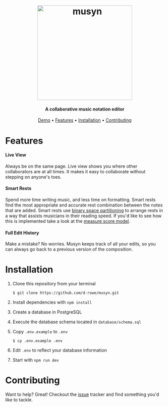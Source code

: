 <h1 align="center">
  <img src="https://i.imgur.com/4RZYKjf.png" alt="musyn" width="300">
</h1>
<h4 align="center">A collaborative music notation editor</h4>

<p align="center">
  <a href="http://musyn.danielrowetech.com">Demo</a> •
  <a href="#features">Features</a> •
  <a href="#installation">Installation</a> •
  <a href="#contributing">Contributing</a>
</p>

# Features

#### Live View

Always be on the same page. Live view shows you where other collaborators are at all times. It makes it easy to collaborate without stepping on anyone's toes.

#### Smart Rests

Spend more time writing music, and less time on formatting. Smart rests find the most appropriate and accurate rest combination between the notes that are added. Smart rests use [binary space partitioning](https://en.wikipedia.org/wiki/Binary_space_partitioning) to arrange rests in a way that assists musicians in their reading speed. If you'd like to see how this is implemented take a look at the [measure score model](https://github.com/d-rowe/musyn/blob/9fb11ce45a8bfccb8aca6e4cd91801c2265c4357/client/src/editor/score/components/measure/models/score.js).

#### Full Edit History

Make a mistake? No worries. Musyn keeps track of all your edits, so you can always go back to a previous version of the composition.

# Installation

1. Clone this repository from your terminal

   `$ git clone https://github.com/d-rowe/musyn.git`

2. Install dependencies with `npm install`

3. Create a database in PostgreSQL

4. Execute the database schema located in `database/schema.sql`

5. Copy `.env.example` to `.env`

   `$ cp .env.example .env`

6. Edit `.env` to reflect your database information

7. Start with `npm run dev`

# Contributing

Want to help? Great! Checkout the [issue](https://github.com/d-rowe/musyn/issues) tracker and find something you'd like to tackle.
